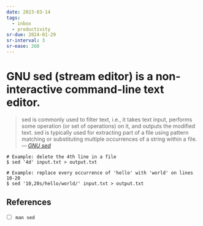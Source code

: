 ```yaml
---
date: 2023-03-14
tags:
  - inbox
  - productivity
sr-due: 2024-01-29
sr-interval: 3
sr-ease: 268
---
```


# GNU sed (stream editor) is a non-interactive command-line text editor.

> sed is commonly used to filter text, i.e., it takes text input, performs some
> operation (or set of operations) on it, and outputs the modified text. sed is
> typically used for extracting part of a file using pattern matching or
> substituting multiple occurrences of a string within a file.\
> — <cite>[GNU sed](https://www.gnu.org/software/sed/)</cite>

    # Example: delete the 4th line in a file
    $ sed '4d' input.txt > output.txt

    # Example: replace every occurrence of 'hello' with 'world' on lines 10-20
    $ sed '10,20s/hello/world/' input.txt > output.txt

## References

- [ ] `man sed`

